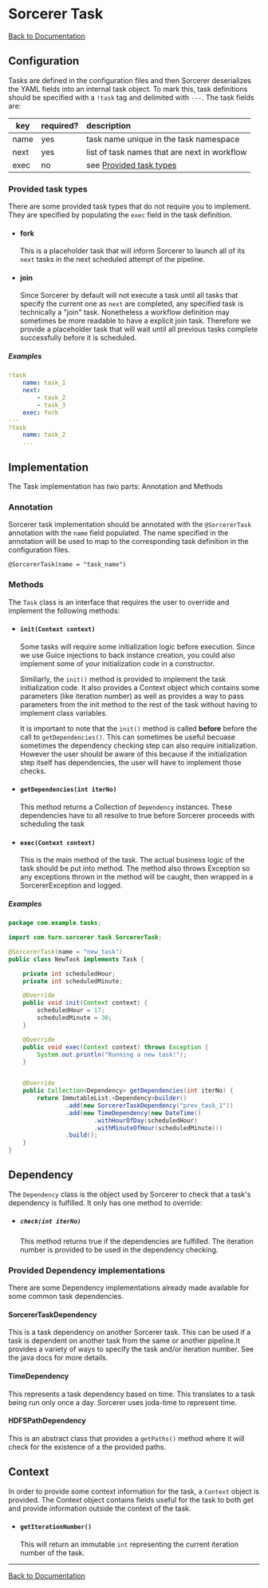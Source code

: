 <!---
  Copyright (c) 2015, Turn Inc. All Rights Reserved.
  Use of this source code is governed by a BSD-style license that can be found
  in the LICENSE file.
-->

# Sorcerer Task

[Back to Documentation](README.md)

## <a name="Configuration"></a>Configuration

Tasks are defined in the configuration files and then Sorcerer deserializes the YAML fields into an internal task object. To mark this, task definitions should be specified with a `!task` tag and delimited with `---`. The task fields are:

key  |required?|description
-----|---------|:-----------
name |yes      |task name unique in the task namespace
next |yes      |list of task names that are next in workflow
exec |no       |see [Provided task types](#)


### <a name="Provided_task_types"></a>Provided task types

There are some provided task types that do not require you to implement. They are specified by populating the `exec` field in the task definition.

- #### fork
  This is a placeholder task that will inform Sorcerer to launch all of its `next` tasks in the next scheduled attempt of the pipeline.


- #### join
  Since Sorcerer by default will not execute a task until all tasks that specify the current one as `next` are completed, any specified task is technically a "join" task. Nonetheless a workflow definition may sometimes be more readable to have a explicit join task. Therefore we provide a placeholder task that will wait until all previous tasks complete successfully before it is scheduled.

##### Examples
```YAML
!task
	name: task_1
	next:
		- task_2
		- task_3
	exec: fork
---
!task
	name: task_2
	...
```


## <a name="Implementation"></a>Implementation

The Task implementation has two parts: Annotation and Methods

### <a name="Annotation"></a>Annotation

Sorcerer task implementation should be annotated with the `@SorcererTask` annotation with the `name` field populated. The name specified in the annotation will be used to map to the corresponding task definition in the configuration files.

```
@SorcererTask(name = "task_name")
```

### <a name="Methods"></a>Methods

The `Task` class is an interface that requires the user to override and implement the following methods:

- #### `init(Context context)`
  Some tasks will require some initialization logic before execution. Since we use Guice injections to back instance creation, you could also implement some of your initialization code in a constructor.

  Similiarly, the `init()` method is provided to implement the task initialization code. It also provides a Context object which contains some parameters (like iteration number) as well as provides a way to pass parameters from the init method to the rest of the task without having to implement class variables.

  It is important to note that the `init()` method is called **before** before the call to `getDependencies()`. This can sometimes be useful becuase sometimes the dependency checking step can also require initialization. However the user should be aware of this because if the initialization step itself has dependencies, the user will have to implement those checks.

- #### `getDependencies(int iterNo)`

  This method returns a Collection of `Dependency` instances. These dependencies have to all resolve to true before Sorcerer proceeds with scheduling the task

- #### `exec(Context context)`

  This is the main method of the task. The actual business logic of the task should be put into method. The method also throws Exception so any exceptions thrown in the method will be caught, then wrapped in a SorcererException and logged.


##### Examples
```java
package com.example.tasks;

import com.turn.sorcerer.task.SorcererTask;

@SorcererTask(name = "new_task")
public class NewTask implements Task {

	private int scheduledHour;
	private int scheduledMinute;

    @Override
    public void init(Context context) {
        scheduledHour = 17;
        scheduledMinute = 30;
    }

    @Override
    public void exec(Context context) throws Exception {
        System.out.println("Running a new task!");
    }


    @Override
    public Collection<Dependency> getDependencies(int iterNo) {
    	return ImmutableList.<Dependency>builder()
				.add(new SorcererTaskDependency("prev_task_1"))
				.add(new TimeDependency(new DateTime()
						.withHourOfDay(scheduledHour)
						.withMinuteOfHour(scheduledMinute)))
				.build();
    }
}
```

## <a name="Dependency"></a>Dependency

The `Dependency` class is the object used by Sorcerer to check that a task's dependency is fulfilled. It only has one method to override:

- ##### `check(int iterNo)`

  This method returns true if the dependencies are fulfilled. The iteration number is provided to be used in the dependency checking.

### <a name="Provided_Dependency_Implementations"></a>Provided Dependency implementations

There are some Dependency implementations already made available for some common task dependencies.

#### SorcererTaskDependency

This is a task dependency on another Sorcerer task. This can be used if a task is dependent on another task from the same or another pipeline.It provides a variety of ways to specify the task and/or iteration number. See the java docs for more details.

#### TimeDependency

This represents a task dependency based on time. This translates to a task being run only once a day. Sorcerer uses joda-time to represent time.

#### HDFSPathDependency

This is an abstract class that provides a `getPaths()` method where it will check for the existence of a the provided paths.

## <a name="Context"></a>Context

In order to provide some context information for the task, a `Context` object is provided. The Context object contains fields useful for the task to both get and provide information outside the context of the task.

- #### `getIterationNumber()`

  This will return an immutable `int` representing the current iteration number of the task.

---

[Back to Documentation](README.md)
